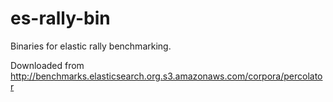 # es-rally-bin

Binaries for elastic rally benchmarking.

Downloaded from http://benchmarks.elasticsearch.org.s3.amazonaws.com/corpora/percolator



